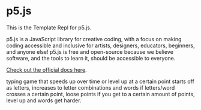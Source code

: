 # p5.js

This is the Template Repl for p5.js.

p5.js is a JavaScript library for creative coding, with a focus on making coding accessible and inclusive for artists, designers, educators, beginners, and anyone else! p5.js is free and open-source because we believe software, and the tools to learn it, should be accessible to everyone.

[Check out the official docs here](https://www.ruby-lang.org/en/).



typing game that speeds up over time or level up at a certain point
starts off as letters, increases to letter combinations and words
if letters/word crosses a certain point, loose points
if you get to a certain amount of points, level up and words get harder.

